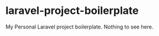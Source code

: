 laravel-project-boilerplate
===========================

My Personal Laravel project boilerplate. Nothing to see here.